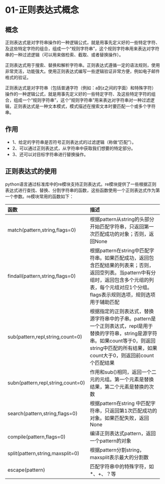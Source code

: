 # 01-正则表达式概念


## 概念

正则表达式是对字符串操作的一种逻辑公式，就是用事先定义好的一些特定字符、及这些特定字符的组合，组成一个“规则字符串”，这个规则字符串用来表达对字符串的一种过滤逻辑（可以用来做检索、截取、或者替换操作）。

正则表达式用于搜索、替换和解析字符串。正则表达式遵循一定的语法规则，使用非常灵活，功能强大。使用正则表达式编写一些逻辑验证非常方便，例如电子邮件格式的验证。

正则表达式是对字符串（包括普通字符（例如：a到z之间的字面）和特殊字符）操作的一种逻辑公式，就是用事先定义好的一些特定字符、及这些特定字符的组合，组成一个“规则字符串”，这个“规则字符串”用来表达对字符串对一种过滤逻辑，正则表达式是一种文本模式，模式描述在搜索文本时要匹配一个或多个字符串。




## 作用


- 1、给定的字符串是否符号正则表达式的过滤逻辑（称做“匹配”）。
- 2、可以通过正则表达式，从字符串中获取我们想要的特定部分。
- 3、还可以对目标字符串进行替换操作。



## 正则表达式的使用

python语言通过标准库中的re模块支持正则表达式。re模块提供了一些根据正则表达式进行查找、替换、分割字符串的函数，这些函数使用一个正则表达式作为第一个参数。re模块常用的函数如下：

| 函数                               | 描述                                                                                                                                                                            |
| :--------------------------------- | :------------------------------------------------------------------------------------------------------------------------------------------------------------------------------ |
| match(pattern,string,flags=0)     | 根据pattern从string的头部分开始匹配字符串，只返回第一次匹配成功的对象；否则，返回None                                                                                                    |
| findall(pattern,string,flags=0)   | 根据pattern在string中匹配字符串。如果匹配成功，返回包含匹配结果的列表来；否则，返回空列表。当pattern中有分组时，返回包含多个元组的列表，每个元组对应1个分组。flags表示规则选项，规则选项用于辅助匹配   |
| sub(pattern,repl,string,count=0)  | 根据指定的正则表达式，替换源字符串中的子串。pattern是一个正则表达式，repl是用于替换的字符串，string是源字符串。如果count等于0，则返回string中匹配的所有结果，如果count大于0，则返回前count个匹配结果 |
| subn(pattern,repl,string,count=0) | 作用和sub()相同，返回一个二元的元组。第一个元素是替换                                                                                                                              结果，第二个元素是替换的次数                                                  |
| search(pattern,string,flags=0)    | 根据pattern在string                                                                                                                                                            中匹配字符串，只返回第1次匹配成功的对象。如果匹配失败，返回None                   |
| compile(pattern,flags=0)          | 编译正则表达式pattern，返回一个pattern的对象                                                                                                                                        |
| split(pattern,string,maxsplit=0)  | 根据pattern分割string，maxsplit表示最大的分割数                                                                                                                                    |
| escape(pattern)                    | 匹配字符串中的特殊字符，如*、+、？等                                                                                                                                                 |

